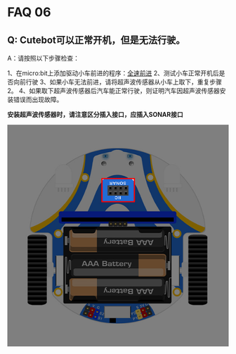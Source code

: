 # FAQ 06

## Q: Cutebot可以正常开机，但是无法行驶。

A：请按照以下步骤检查：

1、在micro:bit上添加驱动小车前进的程序：[全速前进](https://makecode.microbit.org/_0p45b90iHie1)
2、测试小车正常开机后是否向前行驶
3、如果小车无法前进，请将超声波传感器从小车上取下，重复步骤2。
4、如果取下超声波传感器后汽车能正常行驶，则证明汽车因超声波传感器安装错误而出现故障。

**安装超声波传感器时，请注意区分插入接口，应插入SONAR接口**

![](./images/FAQ-microbit-06-01.png)
